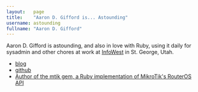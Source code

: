 ```yaml
---
layout:   page
title:    "Aaron D. Gifford is... Astounding"
username: astounding
fullname: "Aaron D. Gifford"
---
```


Aaron D. Gifford is astounding, and also in love with Ruby, using it daily for sysadmin and other chores at work at [InfoWest](http://www.infowest.com/) in St. George, Utah.

-   [blog](http://www.aarongifford.com/yakkity/)
-   [github](https://github.com/astounding)
-   [Author of the mtik gem, a Ruby implementation of MikroTik's RouterOS API](http://www.aarongifford.com/computers/mtik/index.html)
